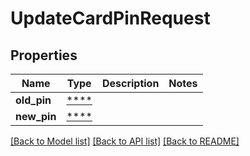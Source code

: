 # UpdateCardPinRequest

## Properties
Name | Type | Description | Notes
------------ | ------------- | ------------- | -------------
**old_pin** | [****](.md) |  | 
**new_pin** | [****](.md) |  | 

[[Back to Model list]](../../README.md#documentation-for-models) [[Back to API list]](../../README.md#documentation-for-api-endpoints) [[Back to README]](../../README.md)

